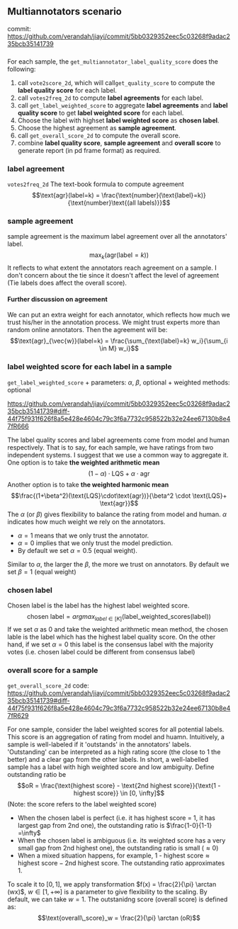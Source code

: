## Multiannotators scenario
commit:
https://github.com/verandah/jiayi/commit/5bb0329352eec5c03268f9adac235bcb35141739
###
For each sample,  the `get_multiannotator_label_quality_score` does the following:
1. call `vote2score_2d`, which will call`get_quality_score` to compute the **label quality score** for each label.
2. call `votes2freq_2d` to compute **label agreements** for each label.
3. call `get_label_weighted_score` to aggregate **label agreements** and **label quality score** to get **label weighted score**  for each label.
4. Choose the label with highset **label weighted score** as **chosen label**.
5. Choose the highest agreement as **sample agreement**.
6. call `get_overall_score_2d` to compute the overall score.
7. combine **label quality score**, **sample agreement** and **overall score** to generate report (in pd frame format) as required.

### label agreement
`votes2freq_2d`
The text-book formula to compute agreement
$$\text{agr}(label=k) = \frac{\text{number}(\text{label}=k)}{\text{number}\text{(all labels)}}$$

### sample agreement
sample agreement is the maximum label agreement over all the annotators' label.
$$\max_k(\text{agr}(\text{label}=k))$$
It reflects to what extent the annotators reach agreement on a sample. I don't concern about the tie since it doesn't affect the level of agreement (Tie labels does affect the overall score).

#### Further discussion on agreement
We can put an extra weight for each annotator, which reflects how much we trust his/her in the annotation process. We might trust experts more than random online annotators. Then the agreement will be:
$$\text{agr}_{\vec{w}}(label=k) = \frac{\sum_{\text{label}=k} w_i}{\sum_{i \in M} w_i}$$

### label weighted score for each label in a sample
`get_label_weighted_score`
	+ parameters: $\alpha$, $\beta$, optional
	+ weighted methods: optional

https://github.com/verandah/jiayi/commit/5bb0329352eec5c03268f9adac235bcb35141739#diff-44f75f931f626f8a5e428e4604c79c3f6a7732c958522b32e24ee67130b8e47fR666

The label quality scores and label agreements come from model and human respectively. That is to say, for each sample, we have ratings from two independent systems. I suggest that we use a common way to aggregate it. One option is to take **the weighted arithmetic mean**
$$(1-\alpha) \cdot \text{LQS} + \alpha \cdot \text{agr} $$
Another option is to take **the weighted harmonic mean**
$$\frac{(1+\beta^2)(\text{LQS}\cdot\text{agr})}{\beta^2 \cdot \text{LQS}+ \text{agr}}$$The $\alpha$ (or $\beta$) gives flexibility to balance the rating from model and human. $\alpha$ indicates how much weight we rely on the annotators.
+ $\alpha=1$ means that we only trust the annotator.
+ $\alpha = 0$ implies that we only trust the model prediction.
+ By default we set $\alpha=0.5$ (equal weight).

Similar to $\alpha$, the larger the $\beta$, the more we trust on annotators. By default we set $\beta = 1$ (equal weight)

### chosen label
Chosen label is the label has the highest label weighted score.
$$\text{chosen label} = argmax_{label \in [K]}(\text{label\_ weighted\_scores(label)}) $$
If we set $\alpha$ as $0$ and take the weighted arithmetic mean method, the chosen lable is the label which has the highest label quality score. On the other hand, if we set $\alpha=0$ this label is the consensus label with the majority votes (i.e. chosen label could be different from consensus label)

### overall score for a sample
`get_overall_score_2d`
code: https://github.com/verandah/jiayi/commit/5bb0329352eec5c03268f9adac235bcb35141739#diff-44f75f931f626f8a5e428e4604c79c3f6a7732c958522b32e24ee67130b8e47fR629

For one sample, consider the label weighted scores for all potential labels. This score is an aggregation of rating from model and huamn. Intuitively, a sample is well-labeled if it 'outstands' in the annotators' labels. 'Outstanding' can be interpreted as a high rating score (the close to 1 the better) and a clear gap from the other labels. In short, a well-labelled sample has a label with high weighted score and low ambiguity. Define outstanding ratio be
$$oR = \frac{\text{highest score} - \text{2nd highest score}}{\text{1 - highest score}} \in [0, \infty]$$
(Note: the score refers to the label weighted score)
+ When the chosen label is perfect (i.e. it has highest score = 1, it has largest gap from 2nd one), the outstanding ratio is $\frac{1-0}{1-1} =\infty$
+ When the chosen label is ambiguous (i.e. its weighted score has a very small gap from 2nd highest one), the outstanding ratio is small ($\approx 0$)
+ When a mixed situation happens, for example, $\text{1 - highest score} \approx \text{highest score} - \text{2nd highest score}$. The outstanding ratio approximates $1$.

To scale it to $[0,1]$, we apply transformation $f(x) = \frac{2}{\pi} \arctan (wx)$, $w \in [1, +\infty]$ is a parameter to give flexibility to the scaling. By default, we can take $w=1$. The outstanidng score (overall score) is defined as:
$$\text{overall\_score}_w = \frac{2}{\pi} \arctan (oR)$$

